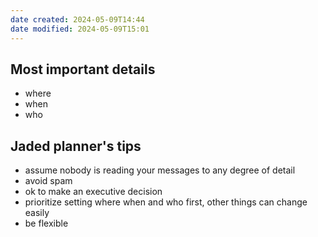 ```yaml
---
date created: 2024-05-09T14:44
date modified: 2024-05-09T15:01
---
```

## Most important details
- where
- when
- who

## Jaded planner's tips
- assume nobody is reading your messages to any degree of detail
- avoid spam
- ok to make an executive decision
- prioritize setting where when and who first, other things can change easily
- be flexible